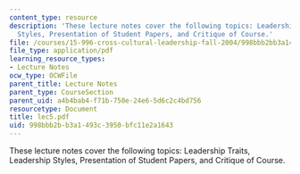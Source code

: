 ```yaml
---
content_type: resource
description: 'These lecture notes cover the following topics: Leadership Traits, Leadership
  Styles, Presentation of Student Papers, and Critique of Course.'
file: /courses/15-996-cross-cultural-leadership-fall-2004/998bbb2bb3a1493c3950bfc11e2a1643_lec5.pdf
file_type: application/pdf
learning_resource_types:
- Lecture Notes
ocw_type: OCWFile
parent_title: Lecture Notes
parent_type: CourseSection
parent_uid: a4b4bab4-f71b-750e-24e6-5d6c2c4bd756
resourcetype: Document
title: lec5.pdf
uid: 998bbb2b-b3a1-493c-3950-bfc11e2a1643
---
```

These lecture notes cover the following topics: Leadership Traits, Leadership Styles, Presentation of Student Papers, and Critique of Course.

